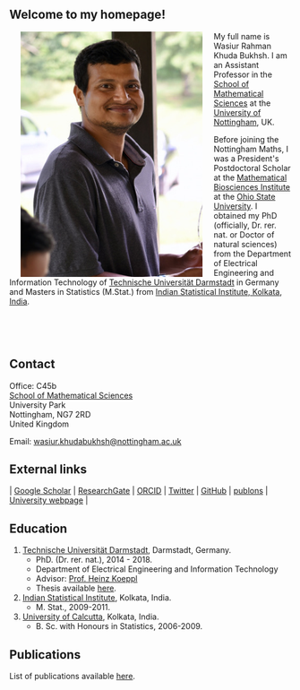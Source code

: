 <h2>Welcome to my homepage!</h2>
<div class="row">
  <div class="col">
      <img align="left" src="/image/BALA_1.jpeg" alt="My only professional picture" width="325" hspace="20"/>
    <p float="right">My full name is Wasiur Rahman Khuda Bukhsh. I am an Assistant Professor in the <a href="https://www.nottingham.ac.uk/mathematics/">School of Mathematical Sciences</a> at the <a href="https://www.nottingham.ac.uk/">University of Nottingham</a>, UK.
    </p>
    <p float="right">Before joining the Nottingham Maths, I was a President's Postdoctoral Scholar at the <a href="https://mbi.osu.edu">Mathematical Biosciences Institute</a> at the <a href="https://www.osu.edu">Ohio State University</a>. I obtained my PhD (officially, Dr. rer. nat. or Doctor of natural sciences) from the Department of Electrical Engineering and Information Technology of <a href="https://www.tu-darmstadt.de/index.en.jsp">Technische Universität Darmstadt</a> in Germany and Masters in Statistics (M.Stat.) from <a href="https://www.isical.ac.in/">Indian Statistical Institute, Kolkata, India</a>. 
    </p>
    <p></p>
  </div>
</div>


[1]: /image/BALA_1.jpeg
<br>

<br>

## Contact
Office: C45b  
[School of Mathematical Sciences](https://www.nottingham.ac.uk/mathematics/)  
University Park  
Nottingham, NG7 2RD  
United Kingdom

Email: wasiur.khudabukhsh@nottingham.ac.uk



## External links
| [Google Scholar](https://scholar.google.de/citations?user=omkLnoEAAAAJ&hl=en) | [ResearchGate](https://www.researchgate.net/profile/Wasiur_R_Khudabukhsh) | [ORCID](https://orcid.org/0000-0003-1803-0470) | [Twitter](https://twitter.com/w_khudabukhsh) | [GitHub](https://github.com/wasiur) | [publons](https://publons.com/researcher/3228507/wasiur-r-khudabukhsh) | [University webpage](https://www.nottingham.ac.uk/mathematics/people/wasiur.khudabukhsh) |


## Education
1. [Technische Universität Darmstadt](https://www.tu-darmstadt.de/index.en.jsp), Darmstadt, Germany.
    * PhD. (Dr. rer. nat.), 2014 - 2018.
    * Department of Electrical Engineering and Information Technology 
    * Advisor: [Prof. Heinz Koeppl](http://www.bcs.tu-darmstadt.de/biocomm/people_1/professor/heinzkoeppl.en.jsp)
    * Thesis available [here](http://tuprints.ulb.tu-darmstadt.de/7588/).
2. [Indian Statistical Institute](http://www.isical.ac.in/), Kolkata, India.
    * M. Stat., 2009-2011.
3. [University of Calcutta](http://www.caluniv.ac.in/), Kolkata, India.
    * B. Sc. with Honours in Statistics, 2006-2009. 

## Publications 

List of publications available [here](https://wasiur.github.io/Publications/).
